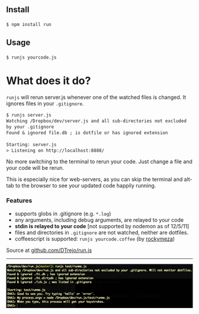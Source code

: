 ## Install

`$ npm install run`

## Usage

`$ runjs yourcode.js`

# What does it do?

`runjs` will rerun server.js whenever one of the watched files is
changed. It ignores files in your `.gitignore`.

    $ runjs server.js
    Watching /Dropbox/dev/server.js and all sub-directories not excluded by your .gitignore
    Found & ignored file.db ; is dotfile or has ignored extension

    Starting: server.js
    > Listening on http://localhost:8888/

No more switching to the terminal to rerun your code. Just change a file and
your code will be rerun.

This is especially nice for web-servers, as you can skip the terminal and
alt-tab to the browser to see your updated code happily running.

### Features
- supports globs in .gitignore (e.g. `*.log`)
- any arguments, including debug arguments, are relayed to your code
- **stdin is relayed to your code** [not supported by nodemon as of 12/5/11]
- files and directories in `.gitignore` are not watched, neither are dotfiles.
- coffeescript is supported: `runjs yourcode.coffee`
  (by [rockymeza](https://github.com/rockymeza))

Source at [github.com/DTrejo/run.js](https://github.com/DTrejo/run.js)

---
![Screenshot of runjs](https://github.com/DTrejo/run.js/raw/master/test/screenshot.png)
